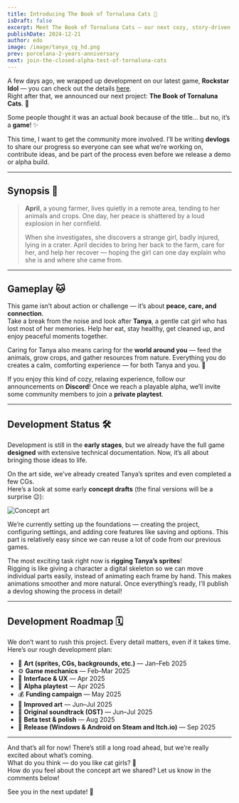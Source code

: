 ```yaml
---
title: Introducing The Book of Tornaluna Cats 🌙
isDraft: false
excerpt: Meet The Book of Tornaluna Cats — our next cozy, story-driven game about care, trust, and uncovering the past. Follow April and Tanya, a mysterious cat girl who fell from the sky, in a tale of healing and connection. 🐾✨
publishDate: 2024-12-21
author: edo
image: /image/tanya_cg_hd.png
prev: porcelana-2-years-anniversary
next: join-the-closed-alpha-test-of-tornaluna-cats
---
```


A few days ago, we wrapped up development on our latest game, **Rockstar Idol** — you can check out the details [here](https://www.kickstarter.com/projects/edo0xff/rockstar-idol-relaunch/posts/4300304).  
Right after that, we announced our next project: **The Book of Tornaluna Cats**. 🌙  

Some people thought it was an actual *book* because of the title… but no, it’s a **game**! ✨  

This time, I want to get the community more involved. I’ll be writing **devlogs** to share our progress so everyone can see what we’re working on, contribute ideas, and be part of the process even before we release a demo or alpha build.

---

## Synopsis 📖

> **April**, a young farmer, lives quietly in a remote area, tending to her animals and crops. One day, her peace is shattered by a loud explosion in her cornfield.  
>  
> When she investigates, she discovers a strange girl, badly injured, lying in a crater. April decides to bring her back to the farm, care for her, and help her recover — hoping the girl can one day explain who she is and where she came from.

---

## Gameplay 🐱

This game isn’t about action or challenge — it’s about **peace, care, and connection**.  
Take a break from the noise and look after **Tanya**, a gentle cat girl who has lost most of her memories. Help her eat, stay healthy, get cleaned up, and enjoy peaceful moments together.

Caring for Tanya also means caring for the **world around you** — feed the animals, grow crops, and gather resources from nature. Everything you do creates a calm, comforting experience — for both Tanya and you. 🌾

If you enjoy this kind of cozy, relaxing experience, follow our announcements on **Discord**! Once we reach a playable alpha, we’ll invite some community members to join a **private playtest**.

---

## Development Status 🛠️

Development is still in the **early stages**, but we already have the full game **designed** with extensive technical documentation. Now, it’s all about bringing those ideas to life.

On the art side, we’ve already created Tanya’s sprites and even completed a few CGs.  
Here’s a look at some early **concept drafts** (the final versions will be a surprise 😉):
 
![Concept art](/image/cats_screen_shot_1.jpeg)

We’re currently setting up the foundations — creating the project, configuring settings, and adding core features like saving and options. This part is relatively easy since we can reuse a lot of code from our previous games.

The most exciting task right now is **rigging Tanya’s sprites**!  
Rigging is like giving a character a digital skeleton so we can move individual parts easily, instead of animating each frame by hand. This makes animations smoother and more natural. Once everything’s ready, I’ll publish a devlog showing the process in detail!

---

## Development Roadmap 🗓️

We don’t want to rush this project. Every detail matters, even if it takes time.  
Here’s our rough development plan:

- 🎨 **Art (sprites, CGs, backgrounds, etc.)** — Jan–Feb 2025  
- ⚙️ **Game mechanics** — Feb–Mar 2025  
- 🧭 **Interface & UX** — Apr 2025  
- 🧪 **Alpha playtest** — Apr 2025  
- 💰 **Funding campaign** — May 2025  
- 🌄 **Improved art** — Jun–Jul 2025  
- 🎵 **Original soundtrack (OST)** — Jun–Jul 2025  
- 🧩 **Beta test & polish** — Aug 2025  
- 🚀 **Release (Windows & Android on Steam and Itch.io)** — Sep 2025  

---

And that’s all for now! There’s still a long road ahead, but we’re really excited about what’s coming.  
What do you think — do you like cat girls? 🐾  
How do you feel about the concept art we shared? Let us know in the comments below!

See you in the next update! 🤙
